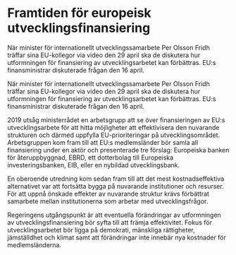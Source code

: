# Framtiden för europeisk utvecklingsfinansiering

När minister för internationellt utvecklingssamarbete Per Olsson Fridh träffar sina EU-kollegor via video den 29 april ska de diskutera hur utformningen för finansiering av utvecklingsarbetet kan förbättras. EU:s finansministrar diskuterade frågan den 16 april.

När minister för internationellt utvecklingssamarbete Per Olsson Fridh träffar sina EU-kollegor via video den 29 april ska de diskutera hur utformningen för finansiering av utvecklingsarbetet kan förbättras. EU:s finansministrar diskuterade frågan den 16 april.

2019 utsåg ministerrådet en arbetsgrupp att se över finansieringen av EU:s utvecklingsarbete för att hitta möjligheter att effektivisera den nuvarande strukturen och därmed uppfylla EU-prioriteringar på utvecklingsområdet. Arbetsgruppen kom fram till att EU:s medlemsländer bör samla all finansiering under en aktör och presenterade tre förslag: Europeiska banken för återuppbyggnad, EBRD, ett dotterbolag till Europeiska investeringsbanken, EIB, eller en nybildad utvecklingsbank.

En oberoende utredning kom sedan fram till att det mest kostnadseffektiva alternativet var att fortsätta bygga på nuvarande institutioner och resurser. För att uppnå önskade effekter av nuvarande struktur krävs förbättrat samarbete mellan institutionerna som arbetar med utvecklingsfrågor.

Regeringens utgångspunkt är att eventuella förändringar av utformningen av utvecklingsfinansiering bör syfta till att främja effektivitet. Fokus för utvecklingsarbetet bör ligga på demokrati, mänskliga rättigheter, jämställdhet och klimat samt att förändringar inte innebär nya kostnader för medlemsländerna.
